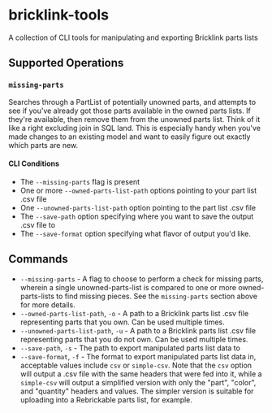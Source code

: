 # bricklink-tools
A collection of CLI tools for manipulating and exporting Bricklink parts lists

## Supported Operations
### `missing-parts`
Searches through a PartList of potentially unowned parts, and attempts to see if you've already got those parts available in the owned parts lists. If they're available, then remove them from the unowned parts list. Think of it like a right excluding join in SQL land. This is especially handy when you've made changes to an existing model and want to easily figure out exactly which parts are new.

#### CLI Conditions
- The `--missing-parts` flag is present
- One or more `--owned-parts-list-path` options pointing to your part list .csv file
- One `--unowned-parts-list-path` option pointing to the part list .csv file
- The `--save-path` option specifying where you want to save the output .csv file to
- The `--save-format` option specifying what flavor of output you'd like.

## Commands
- `--missing-parts` - A flag to choose to perform a check for missing parts, wherein a single unowned-parts-list is compared to one or more owned-parts-lists to find missing pieces. See the `missing-parts` section above for more details.
- `--owned-parts-list-path`, `-o` - A path to a Bricklink parts list .csv file representing parts that you own. Can be used multiple times.
- `--unowned-parts-list-path`, `-u` - A path to a Bricklink parts list .csv file representing parts that you do not own. Can be used multiple times.
- `--save-path`, `-s` - The path to export manipulated parts list data to
- `--save-format`, `-f` - The format to export manipulated parts list data in, acceptable values include `csv` or `simple-csv`. Note that the `csv` option will output a .csv file with the same headers that were fed into it, while a `simple-csv` will output a simplified version with only the "part", "color", and "quantity" headers and values. The simpler version is suitable for uploading into a Rebrickable parts list, for example.
